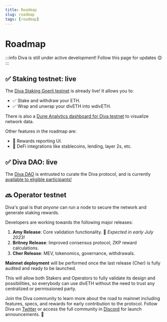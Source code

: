 ```yaml
---
title: Roadmap
slug: roadmap
tags: [roadmap]
---
```


# Roadmap

:::info
Diva is still under active development! Follow this page for updates 😊
:::

## ✅ Staking testnet: live

The [Diva Staking Goerli testnet](https://stake.diva.community) is already live! It allows you to:

- ✅ Stake and withdraw your ETH.
- ✅ Wrap and unwrap your divETH into wdivETH.

There is also a [Dune Analytics dashboard for Diva testnet](https://dune.com/anchor/diva-goerli-network-dashboard) to visualize network data.

Other features in the roadmap are:

- 🔢 Rewards reporting UI.
- 🔌 DeFi integrations like stablecoins, lending, layer 2s, etc.

## ✅ Diva DAO: live

The [Diva DAO](dao) is entrusted to curate the Diva protocol, and is currently [available to eligible participants!](https://claim.diva.community/)


## 🔜 Operator testnet

Diva's goal is that *anyone* can run a node to secure the network and generate staking rewards.

Developers are working towards the following major releases:

1. **Amy Release**: Core validation functionality. 📅 *Expected in early July 2023!*
2. **Britney Release**: Improved consensus protocol, ZKP reward calculations.
3. **Cher Release**: MEV, tokenomics, governance, withdrawals.

**Mainnet deployment** will be performed once the last release (Cher) is fully audited and ready to be launched.

This will allow both Stakers and Operators to fully validate its design and possibilities, so everybody can use divETH without the need to trust any centralized or permissioned party.

Join the Diva community to learn more about the road to mainnet including features, specs, and rewards for early contribution to the protocol. Follow Diva on [Twitter](https://twitter.com/divastaking) or access the full community in [Discord](https://discord.gg/diva) for launch announcements. 🚀



